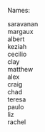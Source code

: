 Names:

saravanan  
margaux  
albert  
keziah  
cecilio  
clay  
matthew  
alex  
craig  
chad  
teresa  
paulo  
liz  
rachel
